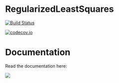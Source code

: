 # RegularizedLeastSquares

[![Build Status](https://travis-ci.org/tknopp/RegularizedLeastSquares.jl.svg?branch=master)](https://travis-ci.org/tknopp/RegularizedLeastSquares.jl)

[![codecov.io](http://codecov.io/github/tknopp/RegularizedLeastSquares.jl/coverage.svg?branch=master)](http://codecov.io/github/tknopp/RegularizedLeastSquares.jl?branch=master)


# Documentation

Read the documentation here:

[![](https://img.shields.io/badge/docs-latest-blue.svg)](https://tknopp.github.io/RegularizedLeastSquares.jl/latest)
